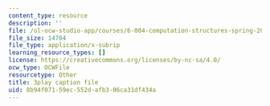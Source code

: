 ```yaml
---
content_type: resource
description: ''
file: /ol-ocw-studio-app/courses/6-004-computation-structures-spring-2017/8b94f07159ec552dafb306ca31df434a_UDow47-q5KI.vtt
file_size: 14704
file_type: application/x-subrip
learning_resource_types: []
license: https://creativecommons.org/licenses/by-nc-sa/4.0/
ocw_type: OCWFile
resourcetype: Other
title: 3play caption file
uid: 8b94f071-59ec-552d-afb3-06ca31df434a
---
```

